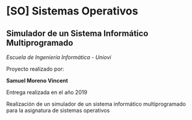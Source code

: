 # [SO]  Sistemas Operativos

## Simulador de un Sistema Informático Multiprogramado

*Escuela de Ingeniería Informática - Uniovi*

Proyecto realizado por:

**Samuel Moreno Vincent**

Entrega realizada en el año 2019

Realización de un simulador de un sistema informático multiprogramado para la asignatura de sistemas operativos
